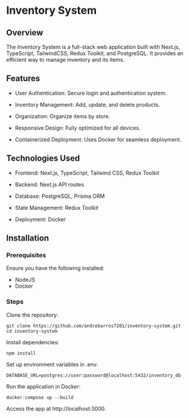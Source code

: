 # Inventory System

## Overview

The Inventory System is a full-stack web application built with Next.js, TypeScript, TailwindCSS, Redux Toolkit, and PostgreSQL. It provides an efficient way to manage inventory and its items.

## Features

 - User Authentication: Secure login and authentication system.

 - Inventory Management: Add, update, and delete products.

 - Organization: Organize items by store.

 - Responsive Design: Fully optimized for all devices.

 - Containerized Deployment: Uses Docker for seamless deployment.

## Technologies Used

 - Frontend: Next.js, TypeScript, Tailwind CSS, Redux Toolkit

 - Backend: Next.js API routes

 - Database: PostgreSQL, Prisma ORM

 - State Management: Redux Toolkit

 - Deployment: Docker

## Installation

### Prerequisites

Ensure you have the following installed:

 - NodeJS
 - Docker

### Steps

Clone the repository:

    git clone https://github.com/andrebarros7201/inventory-system.git
    cd inventory-system

Install dependencies:

    npm install

Set up environment variables in .env:

    DATABASE_URL=postgres://user:password@localhost:5432/inventory_db

Run the application in Docker:

    docker-compose up --build

Access the app at http://localhost:3000.
